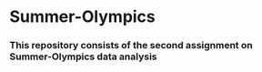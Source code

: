 # Summer-Olympics

### This repository consists of the second assignment on Summer-Olympics data analysis
